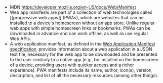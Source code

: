 - MDN https://developer.mozilla.org/en-US/docs/Web/Manifest
- Web app manifests are part of a collection of web technologies called [[progressive web apps]] (PWAs), which are websites that can be installed to a device's homescreen without an app store. Unlike regular web apps with simple homescreen links or bookmarks, PWAs can be downloaded in advance and can work offline, as well as use regular Web APIs.
- A web application manifest, as defined in the [Web Application Manifest specification](https://w3c.github.io/manifest/), provides information about a web application in a JSON text file, necessary for the web app to be downloaded and be presented to the user similarly to a native app (e.g., be installed on the homescreen of a device, providing users with quicker access and a richer experience). PWA manifests include its name, author, icon(s), version, description, and list of all the necessary resources (among other things).